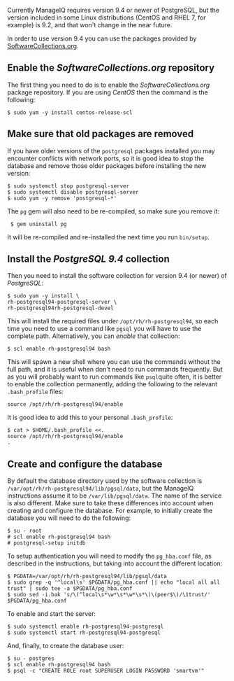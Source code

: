 Currently ManageIQ requires version 9.4 or newer of PostgreSQL, but the
version included in some Linux distributions (CentOS and RHEL 7, for
example) is 9.2, and that won't change in the near future.

In order to use version 9.4 you can use the packages provided by
[SoftwareCollections.org](https://www.softwarecollections.org/en/scls/rhscl/rh-postgresql94/).

## Enable the _SoftwareCollections.org_ repository

The first thing you need to do is to enable the
_SoftwareCollections.org_ package repository. If you are using _CentOS_
then the command is the following:

    $ sudo yum -y install centos-release-scl

## Make sure that old packages are removed

If you have older versions of the `postgresql` packages installed you
may encounter conflicts with network ports, so it is good idea to stop
the database and remove those older packages before installing the new
version:

    $ sudo systemctl stop postgresql-server
    $ sudo systemctl disable postgresql-server
    $ sudo yum -y remove 'postgresql-*'

The `pg` gem will also need to be re-compiled, so make sure you remove
it:

     $ gem uninstall pg

It will be re-compiled and re-installed the next time you run
`bin/setup`.

## Install the _PostgreSQL 9.4_ collection

Then you need to install the software collection for version 9.4 (or
newer) of _PostgreSQL_:

    $ sudo yum -y install \
    rh-postgresql94-postgresql-server \
    rh-postgresql94rh-postgresql-devel

This will install the required files under `/opt/rh/rh-postgresql94`, so
each time you need to use a command like `pgsql` you will have to use
the complete path. Alternatively, you can _enable_ that collection:

    $ scl enable rh-postgresql94 bash

This will spawn a new shell where you can use the commands without the
full path, and it is useful when don't need to run commands frequently.
But as you will probably want to run commands like `psql`quite often, it
is better to enable the collection permanently, adding the following to
the relevant `.bash_profile` files:

    source /opt/rh/rh-postgresql94/enable

It is good idea to add this to your personal `.bash_profile`:

    $ cat > $HOME/.bash_profile <<.
    source /opt/rh/rh-postgresql94/enable
    .

## Create and configure the database

By default the database directory used by the software collection is
`/var/opt/rh/rh-postgresql94/lib/pgsql/data`, but the ManageIQ
instructions assume it to be `/var/lib/pgsql/data`. The name of the
service is also different. Make sure to take these differences into
account when creating and configure the database. For example, to
initially create the database you will need to do the following:

    $ su - root
    # scl enable rh-postgresql94 bash
    # postgresql-setup initdb

To setup authentication you will need to modify the `pg_hba.conf` file,
as described in the instructions, but taking into account the different
location:

    $ PGDATA=/var/opt/rh/rh-postgresql94/lib/pgsql/data
    $ sudo grep -q '^local\s' $PGDATA/pg_hba.conf || echo "local all all trust" | sudo tee -a $PGDATA/pg_hba.conf
    $ sudo sed -i.bak 's/\(^local\s*\w*\s*\w*\s*\)\(peer$\)/\1trust/' $PGDATA/pg_hba.conf

To enable and start the server:

    $ sudo systemctl enable rh-postgresql94-postgresql
    $ sudo systemctl start rh-postgresql94-postgresql

And, finally, to create the database user:

    $ su - postgres
    $ scl enable rh-postgresql94 bash
    $ psql -c "CREATE ROLE root SUPERUSER LOGIN PASSWORD 'smartvm'"
